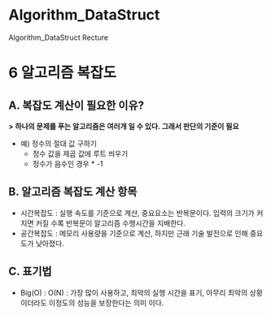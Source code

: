 # Algorithm_DataStruct
Algorithm_DataStruct Recture

6 알고리즘 복잡도
===========

## A. 복잡도 계산이 필요한 이유?
**> 하나의 문제를 푸는 알고리즘은 여러개 일 수 있다. 그래서 판단의 기준이 필요**

* 예) 정수의 절대 값 구하기
  * 정수 값을 제곱 값에 루트 씌우기
  * 정수가 음수인 경우 * -1

## B. 알고리즘 복잡도 계산 항목
  * 시간복잡도 : 실행 속도를 기준으로 계산, 중요요소는 반복문이다. 입력의 크기가 커지면 커질 수록 반복문이 알고리즘 수행시간을 지배한다.
  * 공간복잡도 : 메모리 사용량을 기준으로 계산, 하지만 근래 기술 발전으로 인해 중요도가 낮아졌다.

## C. 표기법
  * Big(O) : O(N) : 가장 많이 사용하고, 최악의 실행 시간을 표기, 아무리 최악의 상황이더라도 이정도의 성능을 보장한다는 의미 이다.
